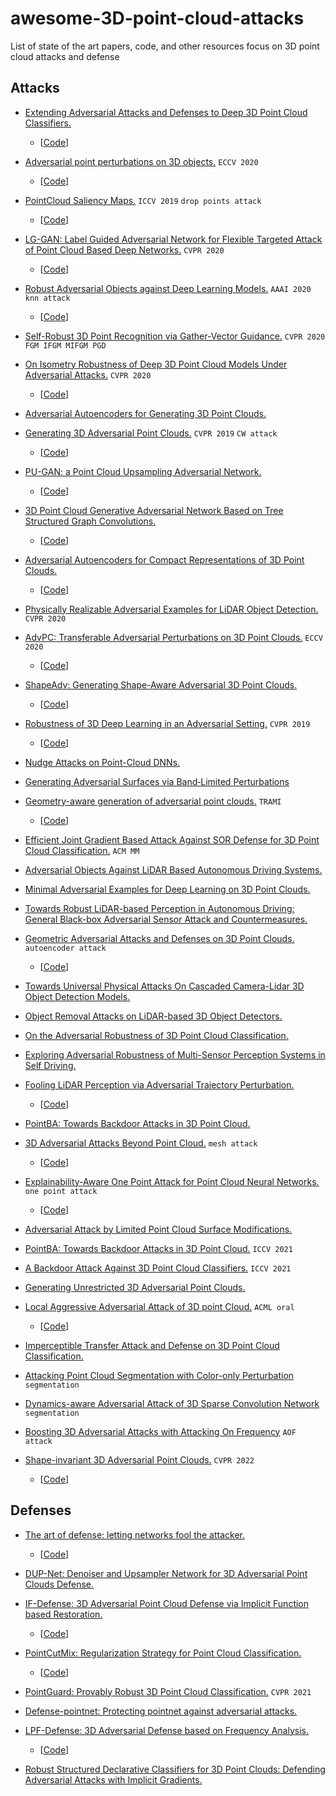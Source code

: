 # awesome-3D-point-cloud-attacks
List of state of the art papers, code, and other resources focus on 3D point cloud attacks and defense

## Attacks

- [Extending Adversarial Attacks and Defenses to Deep 3D Point Cloud Classifiers.](https://arxiv.org/pdf/1901.03006.pdf) 
  - [[Code](https://github.com/Daniel-Liu-c0deb0t/3D-Neural-Network-Adversarial-Attacks)]

- [Adversarial point perturbations on 3D objects.](https://arxiv.org/pdf/1908.06062.pdf)   `ECCV 2020`
  - [[Code](https://github.com/Daniel-Liu-c0deb0t/Adversarial-point-perturbations-on-3D-objects)]

- [PointCloud Saliency Maps.](https://openaccess.thecvf.com/content_ICCV_2019/papers/Zheng_PointCloud_Saliency_Maps_ICCV_2019_paper.pdf)  `ICCV 2019` `drop points attack`
  - [[Code](https://github.com/tianzheng4/Learning-PointCloud-Saliency-Maps)]

- [LG-GAN: Label Guided Adversarial Network for Flexible Targeted Attack of Point Cloud Based Deep Networks.](https://openaccess.thecvf.com/content_CVPR_2020/html/Zhou_LG-GAN_Label_Guided_Adversarial_Network_for_Flexible_Targeted_Attack_of_CVPR_2020_paper.html)  `CVPR 2020`
  - [[Code](https://github.com/RyanHangZhou/LG-GAN)]

- [Robust Adversarial Objects against Deep Learning Models.](https://www.aaai.org/ojs/index.php/AAAI/article/view/5443/5299)  `AAAI 2020` `knn attack`
  - [[Code](https://github.com/jinyier/ai_pointnet_attack)]

- [Self-Robust 3D Point Recognition via Gather-Vector Guidance.](https://openaccess.thecvf.com/content_CVPR_2020/papers/Dong_Self-Robust_3D_Point_Recognition_via_Gather-Vector_Guidance_CVPR_2020_paper.pdf)  `CVPR 2020` `FGM IFGM MIFGM PGD`

- [On Isometry Robustness of Deep 3D Point Cloud Models Under Adversarial Attacks.](http://openaccess.thecvf.com/content_CVPR_2020/papers/Zhao_On_Isometry_Robustness_of_Deep_3D_Point_Cloud_Models_Under_CVPR_2020_paper.pdf) `CVPR 2020`
  - [[Code](https://github.com/skywalker6174/3d-isometry-robust)] 

- [Adversarial Autoencoders for Generating 3D Point Clouds.](https://arxiv.org/abs/1811.07605.pdf)  

- [Generating 3D Adversarial Point Clouds.](https://arxiv.org/abs/1809.07016.pdf)  `CVPR 2019` `CW attack`
  - [[Code](https://github.com/xiangchong1/3d-adv-pc)] 

- [PU-GAN: a Point Cloud Upsampling Adversarial Network.](https://arxiv.org/pdf/1907.10844.pdf)  
  - [[Code](https://github.com/liruihui/PU-GAN)]

- [3D Point Cloud Generative Adversarial Network Based on Tree Structured Graph Convolutions.](https://arxiv.org/pdf/1905.06292.pdf)  
  - [[Code](https://github.com/seowok/TreeGAN)]

- [Adversarial Autoencoders for Compact Representations of 3D Point Clouds.](https://arxiv.org/abs/1811.07605v3)  
  - [[Code](https://github.com/MaciejZamorski/3d-AAE)]

- [Physically Realizable Adversarial Examples for LiDAR Object Detection.](https://arxiv.org/pdf/2004.00543.pdf) `CVPR 2020`  

- [AdvPC: Transferable Adversarial Perturbations on 3D Point Clouds.](https://arxiv.org/abs/1912.00461)  `ECCV 2020`
  - [[Code](https://github.com/ajhamdi/AdvPC)]

- [ShapeAdv: Generating Shape-Aware Adversarial 3D Point Clouds.](https://arxiv.org/abs/2005.11626)  
  - [[Code]()]

- [Robustness of 3D Deep Learning in an Adversarial Setting.](https://arxiv.org/abs/1904.00923)  `CVPR 2019`
  - [[Code](https://github.com/matthewwicker/IterativeSalienceOcclusion)]

- [Nudge Attacks on Point-Cloud DNNs.](https://arxiv.org/pdf/2011.11637)

- [Generating Adversarial Surfaces via Band‐Limited Perturbations](https://onlinelibrary.wiley.com/doi/abs/10.1111/cgf.14083)  

- [Geometry-aware generation of adversarial point clouds.](https://arxiv.org/pdf/1912.11171)  `TRAMI`
  - [[Code](https://github.com/Yuxin-Wen/GeoA3)]

- [Efficient Joint Gradient Based Attack Against SOR Defense for 3D Point Cloud Classification.](https://dl.acm.org/doi/abs/10.1145/3394171.3413875)  `ACM MM`

- [Adversarial Objects Against LiDAR Based Autonomous Driving Systems.](https://arxiv.org/pdf/1907.05418.pdf)

- [Minimal Adversarial Examples for Deep Learning on 3D Point Clouds.](https://arxiv.org/pdf/2008.12066.pdf)

- [Towards Robust LiDAR-based Perception in Autonomous Driving: General Black-box Adversarial Sensor Attack and Countermeasures.](https://www.usenix.org/system/files/sec20-sun.pdf)

- [Geometric Adversarial Attacks and Defenses on 3D Point Clouds.](https://arxiv.org/pdf/2012.05657)  `autoencoder attack`
  - [[Code](https://github.com/itailang/geometric_adv)]

- [Towards Universal Physical Attacks On Cascaded Camera-Lidar 3D Object Detection Models.](https://arxiv.org/pdf/2101.10747)

- [Object Removal Attacks on LiDAR-based 3D Object Detectors.](https://arxiv.org/pdf/2102.03722)

- [On the Adversarial Robustness of 3D Point Cloud Classification.](https://arxiv.org/pdf/2011.11922)

- [Exploring Adversarial Robustness of Multi-Sensor Perception Systems in Self Driving.](https://arxiv.org/pdf/2101.06784)

- [Fooling LiDAR Perception via Adversarial Trajectory Perturbation.](https://arxiv.org/pdf/2103.15326.pdf)
  - [[Code](https://ai4ce.github.io/FLAT/)]

- [PointBA: Towards Backdoor Attacks in 3D Point Cloud.](https://arxiv.org/pdf/2103.16074.pdf)

- [3D Adversarial Attacks Beyond Point Cloud.](https://arxiv.org/abs/2104.12146.pdf) `mesh attack`
  - [[Code](https://github.com/cuge1995/Mesh-Attack)]

- [Explainability-Aware One Point Attack for Point Cloud Neural Networks.](https://arxiv.org/abs/2110.04158) `one point attack`
  - [[Code](https://github.com/Explain3D/Exp-One-Point-Atk-PC)]

- [Adversarial Attack by Limited Point Cloud Surface Modifications.](https://arxiv.org/abs/2110.03745)

- [PointBA: Towards Backdoor Attacks in 3D Point Cloud.](https://openaccess.thecvf.com/content/ICCV2021/papers/Li_PointBA_Towards_Backdoor_Attacks_in_3D_Point_Cloud_ICCV_2021_paper.pdf) `ICCV 2021`

- [A Backdoor Attack Against 3D Point Cloud Classifiers.](https://openaccess.thecvf.com/content/ICCV2021/papers/Xiang_A_Backdoor_Attack_Against_3D_Point_Cloud_Classifiers_ICCV_2021_paper.pdf) `ICCV 2021`
 

- [Generating Unrestricted 3D Adversarial Point Clouds.](https://arxiv.org/pdf/2111.08973.pdf)

- [Local Aggressive Adversarial Attack of 3D point Cloud.](https://arxiv.org/pdf/2105.09090.pdf) `ACML oral`
  - [[Code](https://github.com/Chenfeng1271/L3A)]

- [Imperceptible Transfer Attack and Defense on 3D Point Cloud Classification.](https://arxiv.org/pdf/2111.10990.pdf)

- [Attacking Point Cloud Segmentation with Color-only Perturbation](https://arxiv.org/pdf/2112.05871.pdf) `segmentation`

- [Dynamics-aware Adversarial Attack of 3D Sparse Convolution Network](https://arxiv.org/pdf/2112.09428.pdf) `segmentation`

- [Boosting 3D Adversarial Attacks with Attacking On Frequency](https://arxiv.org/pdf/2201.10937) `AOF attack`

- [Shape-invariant 3D Adversarial Point Clouds.](https://arxiv.org/pdf/2203.04041.pdf) `CVPR 2022`
  - [[Code](https://github.com/shikiw/SI-Adv)]


## Defenses

- [The art of defense: letting networks fool the attacker.](https://arxiv.org/abs/2104.02963)  
  - [[Code](https://github.com/cuge1995/IT-Defense)]

- [DUP-Net: Denoiser and Upsampler Network for 3D Adversarial Point Clouds Defense.](https://arxiv.org/abs/1812.11017)  

- [IF-Defense: 3D Adversarial Point Cloud Defense via Implicit Function based Restoration.](https://arxiv.org/pdf/2010.05272)  
  - [[Code](https://github.com/Wuziyi616/IF-Defense)]

- [PointCutMix: Regularization Strategy for Point Cloud Classification.](https://arxiv.org/abs/2101.01461.pdf)  
  - [[Code](https://github.com/cuge1995/PointCutMix)]

- [PointGuard: Provably Robust 3D Point Cloud Classification.](https://arxiv.org/pdf/2103.03046.pdf) `CVPR 2021`

- [Defense-pointnet: Protecting pointnet against adversarial attacks.](https://arxiv.org/pdf/2002.11881)

- [LPF-Defense: 3D Adversarial Defense based on Frequency Analysis.](https://arxiv.org/pdf/2202.11287.pdf)  
  - [[Code](https://github.com/kimianoorbakhsh/LPF-Defence)]

- [Robust Structured Declarative Classifiers for 3D Point Clouds: Defending Adversarial Attacks with Implicit Gradients.](https://arxiv.org/pdf/2203.15245.pdf)
